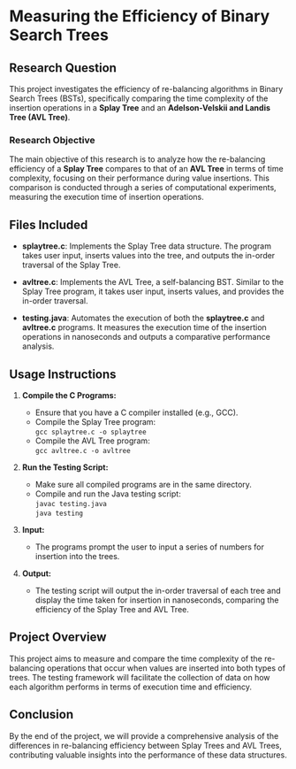 # Measuring the Efficiency of Binary Search Trees

## Research Question

This project investigates the efficiency of re-balancing algorithms in Binary Search Trees (BSTs), specifically comparing the time complexity of the insertion operations in a **Splay Tree** and an **Adelson-Velskii and Landis Tree (AVL Tree)**.

### Research Objective

The main objective of this research is to analyze how the re-balancing efficiency of a **Splay Tree** compares to that of an **AVL Tree** in terms of time complexity, focusing on their performance during value insertions. This comparison is conducted through a series of computational experiments, measuring the execution time of insertion operations.

## Files Included

- **splaytree.c**: Implements the Splay Tree data structure. The program takes user input, inserts values into the tree, and outputs the in-order traversal of the Splay Tree.
  
- **avltree.c**: Implements the AVL Tree, a self-balancing BST. Similar to the Splay Tree program, it takes user input, inserts values, and provides the in-order traversal.

- **testing.java**: Automates the execution of both the **splaytree.c** and **avltree.c** programs. It measures the execution time of the insertion operations in nanoseconds and outputs a comparative performance analysis.

## Usage Instructions

1. **Compile the C Programs:**
   - Ensure that you have a C compiler installed (e.g., GCC).
   - Compile the Splay Tree program:  
     `gcc splaytree.c -o splaytree`
   - Compile the AVL Tree program:  
     `gcc avltree.c -o avltree`
   
2. **Run the Testing Script:**
   - Make sure all compiled programs are in the same directory.
   - Compile and run the Java testing script:  
     `javac testing.java`  
     `java testing`
   
3. **Input:**
   - The programs prompt the user to input a series of numbers for insertion into the trees.
   
4. **Output:**
   - The testing script will output the in-order traversal of each tree and display the time taken for insertion in nanoseconds, comparing the efficiency of the Splay Tree and AVL Tree.

## Project Overview

This project aims to measure and compare the time complexity of the re-balancing operations that occur when values are inserted into both types of trees. The testing framework will facilitate the collection of data on how each algorithm performs in terms of execution time and efficiency.

## Conclusion

By the end of the project, we will provide a comprehensive analysis of the differences in re-balancing efficiency between Splay Trees and AVL Trees, contributing valuable insights into the performance of these data structures.